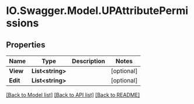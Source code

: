 # IO.Swagger.Model.UPAttributePermissions
## Properties

Name | Type | Description | Notes
------------ | ------------- | ------------- | -------------
**View** | **List&lt;string&gt;** |  | [optional] 
**Edit** | **List&lt;string&gt;** |  | [optional] 

[[Back to Model list]](../README.md#documentation-for-models) [[Back to API list]](../README.md#documentation-for-api-endpoints) [[Back to README]](../README.md)

